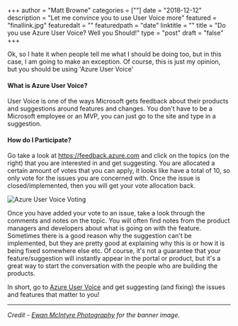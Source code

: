 +++
author = "Matt Browne"
categories = [""]
date = "2018-12-12"
description = "Let me convince you to use User Voice more"
featured = "finallink.jpg"
featuredalt = ""
featuredpath = "date"
linktitle = ""
title = "Do you use Azure User Voice?  Well you Should!"
type = "post"
draft = "false"
+++

Ok, so I hate it when people tell me what I should be doing too, but in this case, I am going to make an exception.  Of course, this is just my opinion, but you should be using 'Azure User Voice'

#### What is Azure User Voice?

User Voice is one of the ways Microsoft gets feedback about their products and suggestions around features and changes.  You don't have to be a Microsoft employee or an MVP, you can just go to the site and type in a suggestion.

#### How do I Participate?

Go take a look at https://feedback.azure.com and click on the topics (on the right) that you are interested in and get suggesting.  You are allocated a certain amount of votes that you can apply, it looks like have a total of 10, so only vote for the issues you are concerned with.  Once the issue is closed/implemented, then you will get your vote allocation back. 

![Azure User Voice Voting](/img/2018/12/UserVoice_01.gif "User Voice")

Once you have added your vote to an issue, take a look through the comments and notes on the topic.  You will often find notes from the product managers and developers about what is going on with the feature.  Sometimes there is a good reason why the suggestion can't be implemented, but they are pretty good at explaining why this is or how it is being fixed somewhere else etc.  Of course, it's not a guarantee that your feature/suggestion will instantly appear in the portal or product, but it's a great way to start the conversation with the people who are building the products.

In short, go to [Azure User Voice](https://feedback.azure.com) and get suggesting (and fixing) the issues and features that matter to you!

___
*Credit - [Ewan McIntyre Photography](https://www.instagram.com/_ewanmcintyre/?hl=en) for the banner image.*